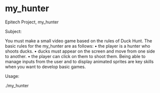 # my_hunter

Epitech Project, my_hunter

Subject:

You must make a small video game based on the rules of Duck Hunt. The basic rules for the my_hunter are as follows: • the player is a hunter who shoots ducks. • ducks must appear on the screen and move from one side to another. • the player can click on them to shoot them. Being able to manage inputs from the user and to display animated sprites are key skills when you want to develop basic games.

Usage:

./my_hunter
